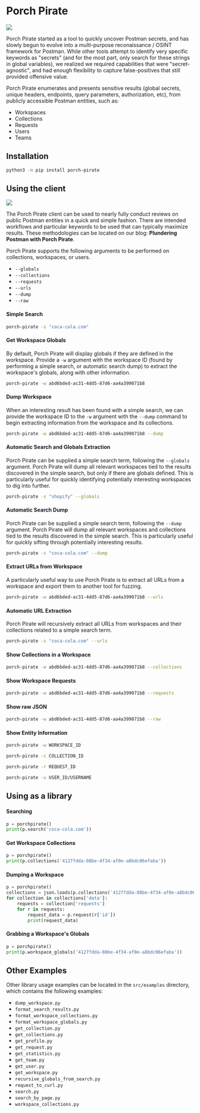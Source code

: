 # Porch Pirate

![](https://i.imgur.com/CWW5b0D.png)

Porch Pirate started as a tool to quickly uncover Postman secrets, and has slowly begun to evolve into a multi-purpose reconaissance / OSINT framework for Postman. While other tools attempt to identify very specific keywords as "secrets" (and for the most part, only search for these strings in global variables), we realized we required capabilities that were "secret-agnostic", and had enough flexibility to capture false-positives that still provided offensive value.

Porch Pirate enumerates and presents sensitive results (global secrets, unique headers, endpoints, query parameters, authorization, etc), from publicly accessible Postman entities, such as:

- Workspaces
- Collections
- Requests
- Users
- Teams

## Installation

```bash
python3 -m pip install porch-pirate
```

## Using the client

![](https://i.imgur.com/2nvrlbt.png)

The Porch Pirate client can be used to nearly fully conduct reviews on public Postman entities in a quick and simple fashion. There are intended workflows and particular keywords to be used that can typically maximize results. These methodologies can be located on our blog: **Plundering Postman with Porch Pirate**.

Porch Pirate supports the following arguments to be performed on collections, workspaces, or users.

- `--globals`
- `--collections`
- `--requests`
- `--urls`
- `--dump`
- `--raw`

#### Simple Search

```bash
porch-pirate -s "coca-cola.com"
```

#### Get Workspace Globals

By default, Porch Pirate will display globals if they are defined in the workspace. Provide a `-w` argument with the workspace ID (found by performing a simple search, or automatic search dump) to extract the workspace's globals, along with other information.

```bash
porch-pirate -w abd6bded-ac31-4dd5-87d6-aa4a399071b8
```

#### Dump Workspace

When an interesting result has been found with a simple search, we can provide the workspace ID to the `-w` argument with the `--dump` command to begin extracting information from the workspace and its collections.

```bash
porch-pirate -w abd6bded-ac31-4dd5-87d6-aa4a399071b8 --dump
```

#### Automatic Search and Globals Extraction

Porch Pirate can be supplied a simple search term, following the `--globals` argument. Porch Pirate will dump all relevant workspaces tied to the results discovered in the simple search, but only if there are globals defined. This is particularly useful for quickly identifying potentially interesting workspaces to dig into further.

```bash
porch-pirate -s "shopify" --globals
```

#### Automatic Search Dump

Porch Pirate can be supplied a simple search term, following the `--dump` argument. Porch Pirate will dump all relevant workspaces and collections tied to the results discovered in the simple search. This is particularly useful for quickly sifting through potentially interesting results.

```bash
porch-pirate -s "coca-cola.com" --dump
```

#### Extract URLs from Workspace

A particularly useful way to use Porch Pirate is to extract all URLs from a workspace and export them to another tool for fuzzing.

```bash
porch-pirate -w abd6bded-ac31-4dd5-87d6-aa4a399071b8 --urls
```

#### Automatic URL Extraction

Porch Pirate will recursively extract all URLs from workspaces and their collections related to a simple search term.

```bash
porch-pirate -s "coca-cola.com" --urls
```

#### Show Collections in a Workspace

```bash
porch-pirate -w abd6bded-ac31-4dd5-87d6-aa4a399071b8 --collections
```

#### Show Workspace Requests

```bash
porch-pirate -w abd6bded-ac31-4dd5-87d6-aa4a399071b8 --requests
```

#### Show raw JSON

```bash
porch-pirate -w abd6bded-ac31-4dd5-87d6-aa4a399071b8 --raw
```

#### Show Entity Information

```bash
porch-pirate -w WORKSPACE_ID
```
```bash
porch-pirate -c COLLECTION_ID
```
```bash
porch-pirate -r REQUEST_ID
```
```bash
porch-pirate -u USER_ID/USERNAME
```

## Using as a library

#### Searching

```python
p = porchpirate()
print(p.search('coca-cola.com'))
```

#### Get Workspace Collections

```python
p = porchpirate()
print(p.collections('4127fdda-08be-4f34-af0e-a8bdc06efaba'))
```

#### Dumping a Workspace

```python
p = porchpirate()
collections = json.loads(p.collections('4127fdda-08be-4f34-af0e-a8bdc06efaba'))
for collection in collections['data']: 
    requests = collection['requests']
    for r in requests:
        request_data = p.request(r['id'])
        print(request_data)
```

#### Grabbing a Workspace's Globals

```python
p = porchpirate()
print(p.workspace_globals('4127fdda-08be-4f34-af0e-a8bdc06efaba'))
```

## Other Examples

Other library usage examples can be located in the `src/examples` directory, which contains the following examples:

- `dump_workspace.py`
- `format_search_results.py`
- `format_workspace_collections.py`
- `format_workspace_globals.py`
- `get_collection.py`
- `get_collections.py`
- `get_profile.py`
- `get_request.py`
- `get_statistics.py`
- `get_team.py`
- `get_user.py`
- `get_workspace.py`
- `recursive_globals_from_search.py`
- `request_to_curl.py`
- `search.py`
- `search_by_page.py`
- `workspace_collections.py`

